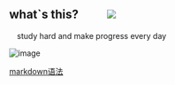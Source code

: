 
## what`s this? &emsp; &emsp;![](https://img.shields.io/badge/Version-1.0.0-brightgreen)

&emsp;study hard and make progress every day

![image](https://user-images.githubusercontent.com/24636279/120628055-d9042c80-c496-11eb-9e30-5663c18f8173.png)

[markdown语法](https://blog.csdn.net/low5252/article/details/94550765)

